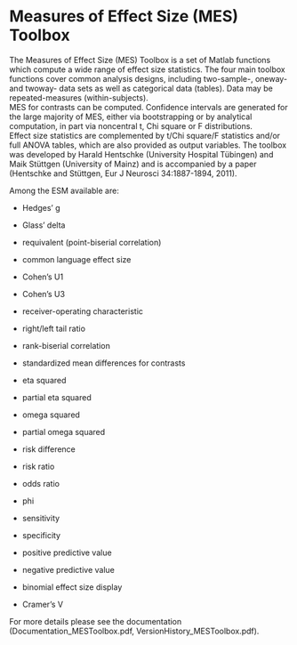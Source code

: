 # Measures of Effect Size (MES) Toolbox 

The Measures of Effect Size (MES) Toolbox is a set of Matlab functions which compute a wide range of effect size statistics. The four main toolbox functions cover common analysis designs, including two-sample-, oneway- and twoway- data sets as well as categorical data (tables). Data may be repeated-measures (within-subjects).  
MES for contrasts can be computed. Confidence intervals are generated for the large majority of MES, either via bootstrapping or by analytical computation, in part via noncentral t, Chi square or F distributions.  
Effect size statistics are complemented by t/Chi square/F statistics and/or full ANOVA tables, which are also provided as output variables. 
The toolbox was developed by Harald Hentschke (University Hospital Tübingen) and Maik Stüttgen (University of Mainz) and is accompanied by a paper (Hentschke and Stüttgen, Eur J Neurosci 34:1887-1894, 2011).

Among the ESM available are:

- Hedges’ g
- Glass’ delta
- requivalent (point-biserial correlation)
- common language effect size
- Cohen’s U1
- Cohen’s U3
- receiver-operating characteristic
- right/left tail ratio
- rank-biserial correlation

- standardized mean differences for contrasts
- eta squared
- partial eta squared
- omega squared
- partial omega squared

- risk difference
- risk ratio
- odds ratio
- phi
- sensitivity
- specificity
- positive predictive value
- negative predictive value
- binomial effect size display
- Cramer’s V

For more details please see the documentation (Documentation_MESToolbox.pdf, VersionHistory_MESToolbox.pdf).